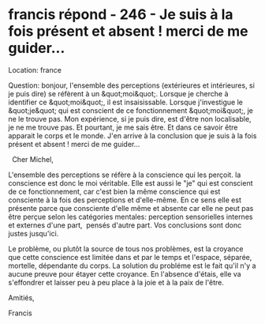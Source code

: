 # francis répond - 246 - Je suis à la fois présent et absent ! merci de me guider...






  







Location: france&nbsp;  

Question: bonjour, l\'ensemble des perceptions (ext&eacute;rieures et int&eacute;rieures, si je puis dire) se r&eacute;f&egrave;rent &agrave; un \&quot;moi\&quot;. Lorsque je cherche &agrave; identifier ce \&quot;moi\&quot;, il est insaisissable. Lorsque j\'investigue le \&quot;je\&quot; qui est conscient de ce fonctionnement \&quot;moi\&quot;, je ne le trouve pas. Mon exp&eacute;rience, si je puis dire, est d\'&ecirc;tre non localisable, je ne me trouve pas. Et pourtant, je me sais &ecirc;tre. Et dans ce savoir &ecirc;tre apparait le corps et le monde. J\'en arrive &agrave; la conclusion que je suis &agrave; la fois pr&eacute;sent et absent ! merci de me guider...

&nbsp;
Cher Michel,

L'ensemble des perceptions se r&eacute;f&egrave;re &agrave; la conscience qui les per&ccedil;oit. la conscience est donc le moi v&eacute;ritable. Elle est aussi le &quot;je&quot; qui est conscient de ce fonctionnement, car c'est bien la m&ecirc;me conscience qui est consciente &agrave; la fois des perceptions et d'elle-m&ecirc;me. En ce sens elle est pr&eacute;sente parce que consciente d'elle m&ecirc;me et absente car elle ne peut pas &ecirc;tre per&ccedil;ue selon les cat&eacute;gories mentales: perception sensorielles internes et externes d'une part, &nbsp;pens&eacute;s d'autre part. Vos conclusions sont donc justes jusqu'ici.

Le probl&egrave;me, ou plut&ocirc;t la source de tous nos probl&egrave;mes, est la croyance que cette conscience est limit&eacute;e dans et par le temps et l'espace, s&eacute;par&eacute;e, mortelle, d&eacute;pendante du corps. La solution du probl&eacute;me est le fait qu'il n'y a aucune preuve pour &eacute;tayer cette croyance. En l'absence d'&eacute;tais, elle va s'effondrer et laisser peu &agrave; peu place &agrave; la joie et &agrave; la paix de l'&ecirc;tre.

Amiti&eacute;s,

Francis











